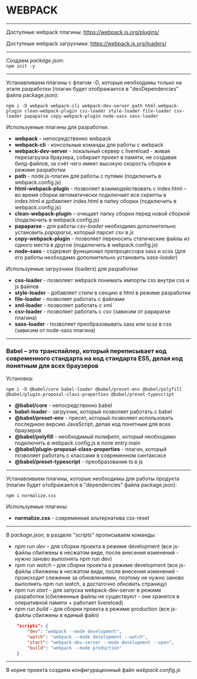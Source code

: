 # WEBPACK

------------

Доступные webpack плагины:
https://webpack.js.org/plugins/

Доступные webpack загрузчики:
https://webpack.js.org/loaders/

------------

Создаем *package.json*:  
`npm init -y` 

------------

Устанавливаем плагины с флагом -D, которые необходимы только на этапе разработки (плагин будет отображается в "devDependencies" файла package.json):   

`npm i -D webpack webpack-cli webpack-dev-server path html-webpack-plugin clean-webpack-plugin css-loader style-loader file-loader csv-loader papaparse copy-webpack-plugin node-sass sass-loader`

Используемые плагины для разработки:
- **webpack** - непосредственно webpack
- **webpack-cli** - консольные команды для работы с webpack
- **webpack-dev-server** - локальный сервер с livereload - живая перезагрузка браузера, собирает проект в памяти, не создавая билд-файлов, за счёт чего имеет высокую скорость сборки в режиме разработки 
- **path** - node.js-плагин для работы с путями (подключить в webpack.config.js)
- **html-webpack-plugin** - позволяет взаимодействовать с index.html – во время сборки автоматически подключает все скрипты в index.html и добавляет index.html в папку сборки (подключить в webpack.config.js)
- **clean-webpack-plugin** – очищает папку сборки перед новой сборкой (подключить в webpack.config.js)
- **papaparse** - для работы *csv-loader* необходимо дополнительно установить *papaparse*, который парсит *csv* в *js*
- **copy-webpack-plugin** - позволяет переносить статические файлы из одного места в другое (подключить в webpack.config.js)
- **node-sass** - содержит функционал препроцессора sass и scss (для его работы необходимо дополнительно установить *sass-loader*)

Используемые загрузчики (loaders) для разработки:
- **css-loader** - позволяет webpack понимать импорты css внутри css и js файлов
- **style-loader** - добавляет стили в секцию <head> в html в режиме разработки
- **file-loader** - позволяет работать с файлами
- **xml-loader** - позволяет работать с xml
- **csv-loader** - позволяет работать с csv (зависим от papaparse плагина)
- **sass-loader** - позволяет преобразовывать sass или scss в css (зависим от node-sass плагина)

------------

### Babel – это транспайлер, который переписывает код современного стандарта на код стандарта ES5, делая код понятным для всех браузеров

Установка:

`npm i -D @babel/core babel-loader @babel/preset-env @babel/polyfill @babel/plugin-proposal-class-properties @babel/preset-typescript`

- **@babel/core** - непосредственно babel
- **babel-loader** - загрузчик, который позволяет работать с babel
- **@babel/preset-env** - пресет, который позволяет использовать последнюю версию JavaScript, делая код понятным для всех браузеров
- **@babel/polyfill** - необходимый полифилл, который необходимо подключить в webpack.config.js в поле entry.main
- **@babel/plugin-proposal-class-properties** - плагин, который позволяет работать с классами в современном синтаксисе
- **@babel/preset-typescript** - преобразование ts в js

------------

Устанавливаем плагины, которые необходимы для работы продукта (плагин будет отображается в "dependencies" файла package.json):

`npm i normalize.css`

Используемые плагины:
- **normalize.css** - современная альтернатива css-reset

------------

В *package.json*, в разделе "scripts" прописываем команды:
- *npm run dev* – для сборки проекта в режиме development (все js-файлы сбилжены в несжатом виде, после внесения изменений - нужно заново выполнять npm run dev) 
- *npm run watch* – для сборки проекта в режиме development (все js-файлы сбилжены в несжатом виде, после внесения изменений - происходит слежение за обновлениями, поэтому не нужно заново выполнять npm run watch, а достаточно обновить страницу) 
- *npm run start* – для запуска webpack-dev-server в режиме разработки (сбилженные файлы не существуют - они хранятся в оперативной памяти + работает livereload)
- *npm run build* – для сборки проекта в режиме production (все js-файлы сбилжены в единый файл)

```json
	"scripts": {
		"dev": "webpack --mode development",
		"watch": "webpack --mode development --watch",
		"start": "webpack-dev-server --mode development --open",
		"build": "webpack --mode production"
	}
```

------------

В корне проекта создаем конфигурационный файл *webpack.config.js*
